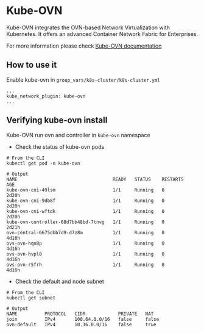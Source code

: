 Kube-OVN
===========
Kube-OVN integrates the OVN-based Network Virtualization with Kubernetes. It offers an advanced Container Network Fabric for Enterprises.

For more information please check [Kube-OVN documentation](https://github.com/alauda/kube-ovn)

## How to use it

Enable kube-ovn in `group_vars/k8s-cluster/k8s-cluster.yml`
```
...
kube_network_plugin: kube-ovn
...
```

## Verifying kube-ovn install

Kube-OVN run ovn and controller in `kube-ovn` namespace

* Check the status of kube-ovn pods

```
# From the CLI
kubectl get pod -n kube-ovn

# Output
NAME                                   READY   STATUS    RESTARTS   AGE
kube-ovn-cni-49lsm                     1/1     Running   0          2d20h
kube-ovn-cni-9db8f                     1/1     Running   0          2d20h
kube-ovn-cni-wftdk                     1/1     Running   0          2d20h
kube-ovn-controller-68d7bb48bd-7tnvg   1/1     Running   0          2d21h
ovn-central-6675dbb7d9-d7z8m           1/1     Running   0          4d16h
ovs-ovn-hqn8p                          1/1     Running   0          4d16h
ovs-ovn-hvpl8                          1/1     Running   0          4d16h
ovs-ovn-r5frh                          1/1     Running   0          4d16h
```

* Check the default and node subnet

```
# From the CLI
kubectl get subnet

# Output
NAME          PROTOCOL   CIDR            PRIVATE   NAT
join          IPv4       100.64.0.0/16   false     false
ovn-default   IPv4       10.16.0.0/16    false     true
```
